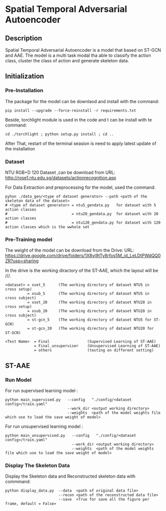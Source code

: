 # Spatial Temporal Adversarial Autoencoder
## Description
  Spatial Temporal Adversarial Autoencoder is a model that based on ST-GCN and AAE. The model is a multi task modal tha able to classify the action class, cluster the class of action and generate skeleton data.

## Initialization
### Pre-Installation
  The package for the model can be downlaod and install with the command:
  ```
  pip install --upgrade --force-reinstall -r requirements.txt
  ```
  Beside, torchlight module is used in the code and t can be install with te command:
  ```
  cd ./torchlight ; python setup.py install ; cd ..
  ```
  After That, restart of the terminal seasion is need to apply latest update of the installation
### Dataset 
  NTU RGB+D 120 Dataset ,can be download from URL: http://rose1.ntu.edu.sg/datasets/actionrecognition.asp
  
  For Data Extraction and preprocessing for the model, used the command:
  ```
  pyhon ./data_gen/<type of dataset generator> --path <path of the skeleton data of the dataset>
  # <type of dataset generator> = ntu5_gendata.py   for dataset with 5 action classes
  #                             = ntu20_gendata.py  for dataset with 20 action classes
  #                             = ntu120_gendata.py for dataset with 120 action classes which is the wwhole set
  ```
### Pre-Training model
  The weight of the model can be download from the Drive:
  URL: https://drive.google.com/drive/folders/1X8vj9tTy8rfos5M_id_LeLDtPWdQQ0ZR?usp=sharing
  
  In the drive is the working diractory of the ST-AAE, which the layout will be /<dataset>/<Test Name>/.
  ```
  <dataset> = xset_5      (The working directory of dataset NTU5 in cross setup) 
            = xsub_5      (The working directory of dataset NTU5 in cross subject)
            = xset_20     (The working directory of dataset NTU20 in cross setup)
            = xsub_20     (The working directory of dataset NTU20 in cross subject)
            = st-gcn_5    (The working directory of dataset NTU5 for ST-GCN)
            = st-gcn_20   (The working directory of dataset NTU20 for ST-GCN)
  ```
  ```
  <Test Name>  = Final                 (Supervised Learning of ST-AAE)
               = Final_unsuperviser    (Unsupervised Learning of ST-AAE)
               = others                (testing on different setting)
  ```
    
## ST-AAE
### Run Model 
  For run supervised learning model :
  ```
  python main_supervised.py   --config   "./config/<dataset config>/train.yaml" 
                              --work_dir <output working directory>
                              --weights  <path of the model weights file which use to load the save weight of model>
  ```
    
  For run unsupervised learning model :
  ```
  python main_unsupervised.py   --config   "./config/<dataset config>/train.yaml" 
                                --work_dir <output working directory>
                                --weights  <path of the model weights file which use to load the save weight of model>
  ```
  
### Display The Skeleton Data
  Display the Skeleton data and Reconstructed skeleton data with commmand:
  ```
  python display_data.py  --data  <path of original data file>
                          --recon <path of the reconstructed data file>
                          --save  <True for save all the figure per frame, default = False>
  ```
